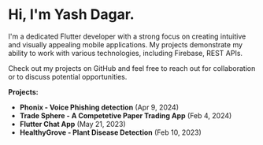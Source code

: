# Hi, I'm Yash Dagar.

I'm a dedicated Flutter developer with a strong focus on creating intuitive and visually appealing mobile applications. My projects demonstrate my ability to work with various technologies, including Firebase, REST APIs.

Check out my projects on GitHub and feel free to reach out for collaboration or to discuss potential opportunities.

**Projects:**

* **Phonix - Voice Phishing detection** (Apr 9, 2024)
* **Trade Sphere - A Competetive Paper Trading App** (Feb 4, 2024)
* **Flutter Chat App** (May 21, 2023)
* **HealthyGrove - Plant Disease Detection** (Feb 10, 2023)
